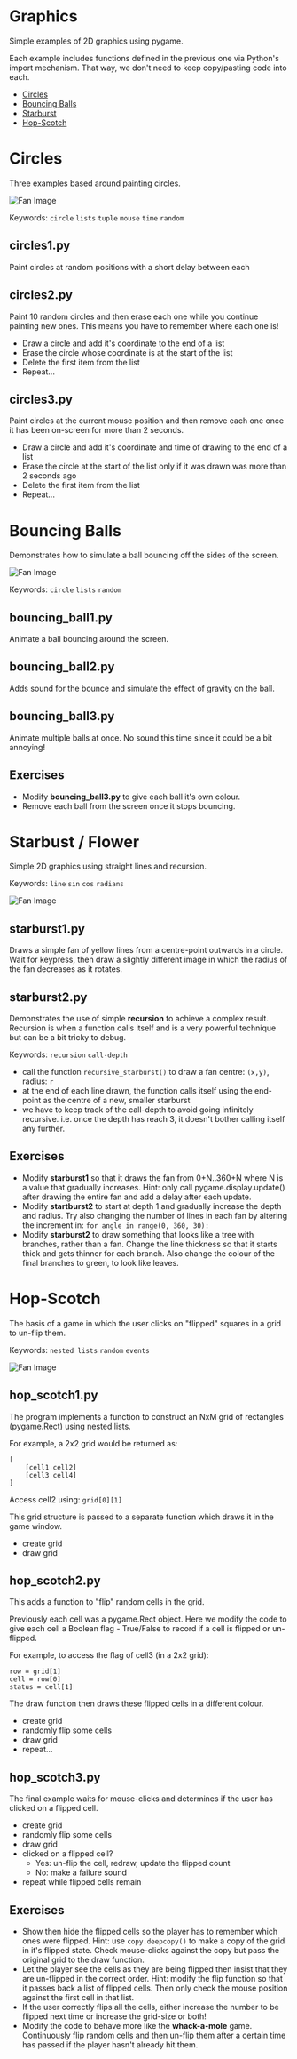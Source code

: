 # Graphics
Simple examples of 2D graphics using pygame.

Each example includes functions defined in the previous one via Python's import mechanism. That way, we don't need to keep copy/pasting code into each.

- [Circles](#circles)
- [Bouncing Balls](#bouncing-balls)
- [Starburst](#starburst)
- [Hop-Scotch](#hop-scotch)

# Circles

Three examples based around painting circles. 

![Fan Image](images/circles1.png)

Keywords: `circle` `lists` `tuple` `mouse` `time` `random`

## circles1.py
Paint circles at random positions with a short delay between each

## circles2.py
Paint 10 random circles and then erase each one while you continue painting new ones. 
This means you have to remember where each one is! 

- Draw a circle and add it's coordinate to the end of a list
- Erase the circle whose coordinate is at the start of the list
- Delete the first item from the list
- Repeat...

## circles3.py
Paint circles at the current mouse position and then remove each one once it has been on-screen for more than 2 seconds.

- Draw a circle and add it's coordinate and time of drawing to the end of a list
- Erase the circle at the start of the list only if it was drawn was more than 2 seconds ago
- Delete the first item from the list
- Repeat...

# Bouncing Balls
Demonstrates how to simulate a ball bouncing off the sides of the screen.

![Fan Image](images/bouncing-balls.png)

Keywords: `circle` `lists` `random`

## bouncing_ball1.py

Animate a ball bouncing around the screen.

## bouncing_ball2.py

Adds sound for the bounce and simulate the effect of gravity on the ball.

## bouncing_ball3.py

Animate multiple balls at once. No sound this time since it could be a bit annoying!

## Exercises
- Modify **bouncing_ball3.py** to give each ball it's own colour.
- Remove each ball from the screen once it stops bouncing.


# Starbust / Flower

Simple 2D graphics using straight lines and recursion.

Keywords: `line` `sin` `cos` `radians`

![Fan Image](images/fan2.png)

## starburst1.py

Draws a simple fan of yellow lines from a centre-point outwards in a circle.
Wait for keypress, then draw a slightly different image in which the radius of the fan decreases as it rotates.

## starburst2.py

Demonstrates the use of simple **recursion** to achieve a complex result. Recursion is when a function calls itself and is a very powerful technique but can be a bit tricky to debug.

Keywords: `recursion` `call-depth`

- call the function `recursive_starburst()` to draw a fan centre: `(x,y)`, radius: `r`
- at the end of each line drawn, the function calls itself using the end-point as the centre of a new, smaller starburst
- we have to keep track of the call-depth to avoid going infinitely recursive. i.e. once the depth has reach 3, it doesn't bother calling itself any further.

## Exercises
- Modify **starburst1** so that it draws the fan from 0+N..360+N where N is a value that gradually increases. Hint: only call pygame.display.update() after drawing the entire fan and add a delay after each update.
- Modify **startburst2** to start at depth 1 and gradually increase the depth and radius. Try also changing the number of lines in each fan by altering the increment in: `for angle in range(0, 360, 30):`
- Modify **starburst2** to draw something that looks like a tree with branches, rather than a fan. Change the line thickness so that it starts thick and gets thinner for each branch. Also change the colour of the final branches to green, to look like leaves.

# Hop-Scotch

The basis of a game in which the user clicks on "flipped" squares in a grid to un-flip them.

Keywords: `nested lists` `random` `events`

![Fan Image](images/hop-scotch.png)


## hop_scotch1.py
The program implements a function to construct an NxM grid of rectangles (pygame.Rect) using nested lists. 

For example, a 2x2 grid would be returned as:

```
[
    [cell1 cell2] 
    [cell3 cell4]
]
```
     
Access cell2 using: `grid[0][1]`

This grid structure is passed to a separate function which draws it in the game window.

- create grid
- draw grid

## hop_scotch2.py
This adds a function to "flip" random cells in the grid. 

Previously each cell was a pygame.Rect object. 
Here we modify the code to give each cell a Boolean flag - True/False to record if a cell is flipped or un-flipped.

For example, to access the flag of cell3 (in a 2x2 grid):

```
row = grid[1]
cell = row[0]
status = cell[1]
```
The draw function then draws these flipped cells in a different colour.

- create grid
- randomly flip some cells
- draw grid
- repeat...

## hop_scotch3.py

The final example waits for mouse-clicks and determines if the user has clicked on a flipped cell.

- create grid
- randomly flip some cells
- draw grid
- clicked on a flipped cell?
	- Yes: un-flip the cell, redraw, update the flipped count
	- No: make a failure sound
- repeat while flipped cells remain

## Exercises

- Show then hide the flipped cells so the player has to remember which ones were flipped. Hint: use `copy.deepcopy()` to make a copy of the grid in it's flipped state. Check mouse-clicks against the copy but pass the original grid to the draw function.
- Let the player see the cells as they are being flipped then insist that they are un-flipped in the correct order. Hint: modify the flip function so that it passes back a list of flipped cells. Then only check the mouse position against the first cell in that list.
- If the user correctly flips all the cells, either increase the number to be flipped next time or increase the grid-size or both!
- Modify the code to behave more like the **whack-a-mole** game. Continuously flip random cells and then un-flip them after a certain time has passed if the player hasn't already hit them.